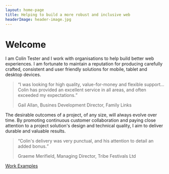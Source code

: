 ```yaml
---
layout: home-page
title: Helping to build a more robust and inclusive web
headerImage: header-image.jpg
---
```


# Welcome

I am Colin Tester and I work with organisations to help build better web experiences. I am fortunate to maintain a reputation for producing carefully crafted, consistent and user friendly solutions for mobile, tablet and desktop devices.

<blockquote><q>I was looking for high quality, value-for-money and flexible support…Colin has provided an excellent service in all areas, and often exceeded my expectations.</q><p class="by-line">Gail Allan, Busines Development Director, Family Links</p></blockquote>

The desirable outcomes of a project, of any size, will always evolve over time. By promoting continuous customer collaboration and paying close attention to a project solution's design and technical quality, I aim to deliver durable and valuable results.

<blockquote><q>Colin's delivery was very punctual, and his attention to detail an added bonus.</q><p class="by-line">Graeme Merifield, Managing Director, Tribe Festivals Ltd</p></blockquote>

<a href="/work" class="button" title="See recent examples of Colin Tester's work.">Work Examples</a>
